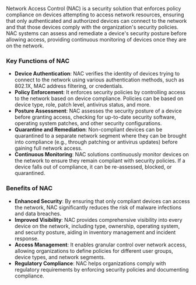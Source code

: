 Network Access Control (NAC) is a security solution that enforces policy compliance on devices attempting to access network resources, ensuring that only authenticated and authorized devices can connect to the network and that those devices comply with the organization's security policies. NAC systems can assess and remediate a device's security posture before allowing access, providing continuous monitoring of devices once they are on the network.

### Key Functions of NAC

- **Device Authentication**: NAC verifies the identity of devices trying to connect to the network using various authentication methods, such as 802.1X, MAC address filtering, or credentials.
- **Policy Enforcement**: It enforces security policies by controlling access to the network based on device compliance. Policies can be based on device type, role, patch level, antivirus status, and more.
- **Posture Assessment**: NAC assesses the security posture of a device before granting access, checking for up-to-date security software, operating system patches, and other security configurations.
- **Quarantine and Remediation**: Non-compliant devices can be quarantined to a separate network segment where they can be brought into compliance (e.g., through patching or antivirus updates) before gaining full network access.
- **Continuous Monitoring**: NAC solutions continuously monitor devices on the network to ensure they remain compliant with security policies. If a device falls out of compliance, it can be re-assessed, blocked, or quarantined.

### Benefits of NAC

- **Enhanced Security**: By ensuring that only compliant devices can access the network, NAC significantly reduces the risk of malware infections and data breaches.
- **Improved Visibility**: NAC provides comprehensive visibility into every device on the network, including type, ownership, operating system, and security posture, aiding in inventory management and incident response.
- **Access Management**: It enables granular control over network access, allowing organizations to define policies for different user groups, device types, and network segments.
- **Regulatory Compliance**: NAC helps organizations comply with regulatory requirements by enforcing security policies and documenting compliance.
